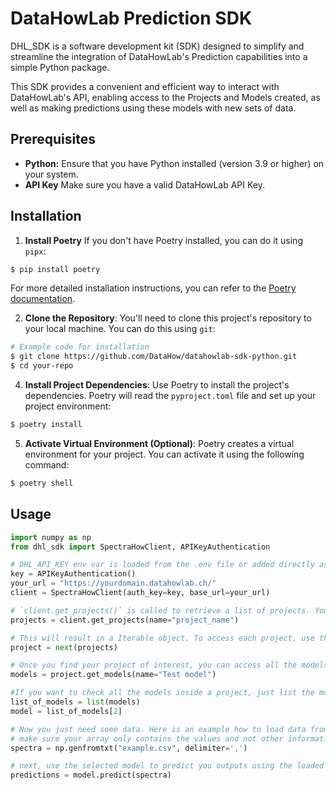 # DataHowLab Prediction SDK

DHL_SDK is a software development kit (SDK) designed to simplify and streamline the integration 
of DataHowLab's Prediction capabilities into a simple Python package. 

This SDK provides a convenient and efficient way to interact with DataHowLab's API, enabling access to the 
Projects and Models created, as well as making predictions using these models with new sets of data.

## Prerequisites

- **Python:** Ensure that you have Python installed (version 3.9 or higher) on your system.
- **API Key** Make sure you have a valid DataHowLab API Key. 

## Installation

1. **Install Poetry** If you don't have Poetry installed, you can do it using `pipx`:

```bash 
$ pip install poetry
```

For more detailed installation instructions, you can refer to the [Poetry documentation](https://python-poetry.org/docs/#installation).

2. **Clone the Repository**: You'll need to clone this project's repository to your local machine. You can do this using `git`:

```bash
# Example code for installation
$ git clone https://github.com/DataHow/datahowlab-sdk-python.git
$ cd your-repo
```

4. **Install Project Dependencies**: Use Poetry to install the project's dependencies. Poetry will read the `pyproject.toml` file and set up your project environment:

```bash 
$ poetry install
```

5. **Activate Virtual Environment (Optional)**: Poetry creates a virtual environment for your project. You can activate it using the following command:
```bash 
$ poetry shell
```

## Usage

```python
import numpy as np
from dhl_sdk import SpectraHowClient, APIKeyAuthentication

# DHL_API_KEY env var is loaded from the .env file or added directly as an argument here 
key = APIKeyAuthentication()
your_url = "https://yourdomain.datahowlab.ch/"
client = SpectraHowClient(auth_key=key, base_url=your_url)

# `client.get_projects()` is called to retrieve a list of projects. You can filter the projects by name if you include `name=project_name`. 
projects = client.get_projects(name="project_name")

# This will result in a Iterable object. To access each project, use the `next(projects)` function.
project = next(projects)

# Once you find your project of interest, you can access all the models
models = project.get_models(name="Test model")

#If you want to check all the models inside a project, just list the models and select from there
list_of_models = list(models)
model = list_of_models[2]

# Now you just need some data. Here is an example how to load data from an example.csv file using numpy
# make sure your array only contains the values and not other information, like labels
spectra = np.genfromtxt("example.csv", delimiter=',')

# next, use the selected model to predict you outputs using the loaded spectra
predictions = model.predict(spectra)

```

